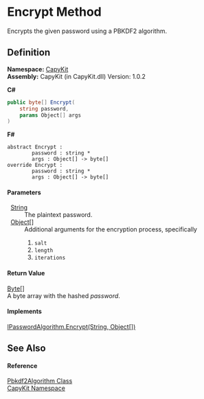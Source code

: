 # Encrypt Method


Encrypts the given password using a PBKDF2 algorithm.



## Definition
**Namespace:** <a href="N_CapyKit.md">CapyKit</a>  
**Assembly:** CapyKit (in CapyKit.dll) Version: 1.0.2

**C#**
``` C#
public byte[] Encrypt(
	string password,
	params Object[] args
)
```
**F#**
``` F#
abstract Encrypt : 
        password : string * 
        args : Object[] -> byte[] 
override Encrypt : 
        password : string * 
        args : Object[] -> byte[] 
```



#### Parameters
<dl><dt>  <a href="https://learn.microsoft.com/dotnet/api/system.string" target="_blank" rel="noopener noreferrer">String</a></dt><dd>The plaintext password.</dd><dt>  <a href="https://learn.microsoft.com/dotnet/api/system.object" target="_blank" rel="noopener noreferrer">Object</a>[]</dt><dd>Additional arguments for the encryption process, specifically <ol><li><code>salt</code></li><li><code>length</code></li><li><code>iterations</code></li></ol>

</dd></dl>

#### Return Value
<a href="https://learn.microsoft.com/dotnet/api/system.byte" target="_blank" rel="noopener noreferrer">Byte</a>[]  
A byte array with the hashed *password*.

#### Implements
<a href="M_CapyKit_IPasswordAlgorithm_Encrypt.md">IPasswordAlgorithm.Encrypt(String, Object[])</a>  


## See Also


#### Reference
<a href="T_CapyKit_Pbkdf2Algorithm.md">Pbkdf2Algorithm Class</a>  
<a href="N_CapyKit.md">CapyKit Namespace</a>  
